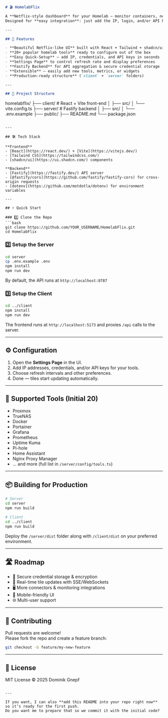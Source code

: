 ```markdown
# 🎬 HomelabFlix

A **Netflix-style dashboard** for your Homelab — monitor containers, network gear, and services with a slick, tile-based UI.  
Designed for **easy integration**: just add the IP, login, and/or API key for a tool, and HomelabFlix will start monitoring it.

---

## 🚀 Features

- **Beautiful Netflix-like UI** built with React + Tailwind + shadcn/ui
- **20+ popular homelab tools** ready to configure out of the box
- **Easy Quick-Setup** — add IP, credentials, and API keys in seconds
- **Settings Page** to control refresh rate and display preferences
- **Fastify Backend** for API aggregation & secure credential storage
- **Extensible** — easily add new tools, metrics, or widgets
- **Production-ready structure** (`client` + `server` folders)

---

## 📂 Project Structure

```
homelabflix/
├── client/         # React + Vite front-end
│   ├── src/
│   └── vite.config.ts
├── server/         # Fastify backend
│   ├── src/
│   └── .env.example
├── public/
├── README.md
└── package.json
```

---

## 🛠️ Tech Stack

**Frontend**
- [React](https://react.dev/) + [Vite](https://vitejs.dev/)
- [Tailwind CSS](https://tailwindcss.com/)
- [shadcn/ui](https://ui.shadcn.com/) components

**Backend**
- [Fastify](https://fastify.dev/) API server
- [@fastify/cors](https://github.com/fastify/fastify-cors) for cross-origin requests
- [dotenv](https://github.com/motdotla/dotenv) for environment variables

---

## ⚡ Quick Start

### 1️⃣ Clone the Repo
```bash
git clone https://github.com/YOUR_USERNAME/HomelabFlix.git
cd HomelabFlix
```

### 2️⃣ Setup the Server
```bash
cd server
cp .env.example .env
npm install
npm run dev
```
By default, the API runs at `http://localhost:8787`

### 3️⃣ Setup the Client
```bash
cd ../client
npm install
npm run dev
```
The frontend runs at `http://localhost:5173` and proxies `/api` calls to the server.

---

## ⚙️ Configuration

1. Open the **Settings Page** in the UI.
2. Add IP addresses, credentials, and/or API keys for your tools.
3. Choose refresh intervals and other preferences.
4. Done — tiles start updating automatically.

---

## 🧩 Supported Tools (Initial 20)
- Proxmox
- TrueNAS
- Docker
- Portainer
- Grafana
- Prometheus
- Uptime Kuma
- Pi-hole
- Home Assistant
- Nginx Proxy Manager
- ... and more (full list in `/server/config/tools.ts`)

---

## 📦 Building for Production

```bash
# Server
cd server
npm run build

# Client
cd ../client
npm run build
```

Deploy the `/server/dist` folder along with `/client/dist` on your preferred environment.

---

## 🛣️ Roadmap

- 🔐 Secure credential storage & encryption
- 📡 Real-time tile updates with SSE/WebSockets
- 🖥️ More connectors & monitoring integrations
- 📱 Mobile-friendly UI
- 🌐 Multi-user support

---

## 🤝 Contributing

Pull requests are welcome!  
Please fork the repo and create a feature branch:
```bash
git checkout -b feature/my-new-feature
```

---

## 📜 License

MIT License © 2025 Dominik Gnepf
```

---

If you want, I can also **add this README into your repo right now** so it’s ready for the first push.  
Do you want me to prepare that so we commit it with the initial code?
